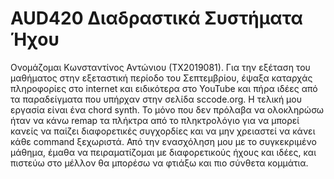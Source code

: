# AUD420 Διαδραστικά Συστήματα Ήχου 

Ονομάζομαι Κωνσταντίνος Αντώνιου (ΤΧ2019081). 
Για την εξέταση του μαθήματος στην εξεταστική περίοδο του Σεπτεμβρίου, έψαξα καταρχάς πληροφορίες στο internet και ειδικότερα στο YouTube και πήρα ιδέες από τα 
παραδείγματα που υπήρχαν  στην σελίδα sccode.org. Η τελική μου εργασία είναι ένα chord synth. Το μόνο που δεν πρόλαβα να ολοκληρώσω ήταν να κάνω remap τα πλήκτρα 
από το πληκτρολόγιο για να μπορεί κανείς να παίζει διαφορετικές συγχορδίες και να μην χρειαστεί να κάνει κάθε command ξεχωριστά. Από την ενασχόληση μου με το 
συγκεκριμένο μάθημα, έμαθα να πειραματίζομαι με διαφορετικούς ήχους και ιδέες, και πιστεύω στο μέλλον θα μπορέσω να φτιάξω και πιο σύνθετα κομμάτια.

